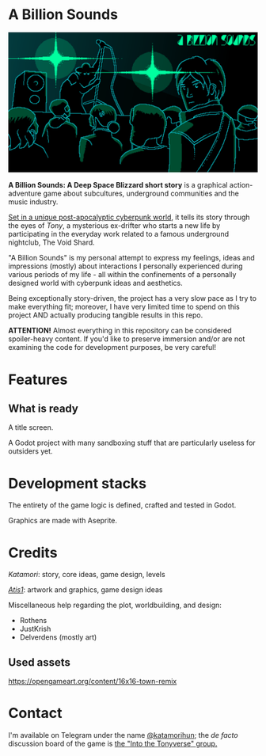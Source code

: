 # A Billion Sounds

![](./src/assets/gfx/art/wall2-big.png?raw=true)

**A Billion Sounds: A Deep Space Blizzard short story** is a graphical action-adventure game about subcultures, underground communities and the music industry. 

[Set in a unique post-apocalyptic cyberpunk world](https://katamori.github.io/deep-space-blizzard/index.html), it tells its story through the eyes of *Tony*, a mysterious ex-drifter who starts a new life by participating in the everyday work related to a famous underground nightclub, The Void Shard.

"A Billion Sounds" is my personal attempt to express my feelings, ideas and impressions (mostly) about interactions I personally experienced during various periods of my life - all within the confinements of a personally designed world with cyberpunk ideas and aesthetics. 

Being exceptionally story-driven, the project has a very slow pace as I try to make everything fit; moreover, I have very limited time to spend on this project AND actually producing tangible results in this repo.

**ATTENTION!** Almost everything in this repository can be considered spoiler-heavy content. If you'd like to preserve immersion and/or are not examining the code for development purposes, be very careful!

# Features

## What is ready

A title screen.

A Godot project with many sandboxing stuff that are particularly useless for outsiders yet.

# Development stacks

The entirety of the game logic is defined, crafted and tested in Godot.

Graphics are made with Aseprite.

# Credits

*Katamori*: story, core ideas, game design, levels

[*Atis1*](https://www.instagram.com/atis0001/): artwork and graphics, game design ideas

Miscellaneous help regarding the plot, worldbuilding, and design:

* Rothens
* JustKrish
* Delverdens (mostly art)

## Used assets

https://opengameart.org/content/16x16-town-remix


# Contact

I'm available on Telegram under the name [@katamorihun](https://t.me/katamorihun); the *de facto* discussion board of the game is [the "Into the Tonyverse" group.](https://t.me/joinchat/EZaOPQ-U_kbf02wBHLzS6w)